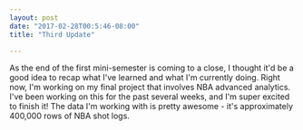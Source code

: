 ```yaml
---
layout: post
date: "2017-02-28T00:5:46-08:00"
title: "Third Update"

---
```


As the end of the first mini-semester is coming to a close, I thought it'd be a good idea to recap what I've learned and what I'm currently doing.
Right now, I'm working on my final project that involves NBA advanced analytics. I've been working on this for the past several weeks, and I'm super excited to finish it! The data I'm working with is pretty awesome - it's approximately 400,000 rows of NBA shot logs. 

